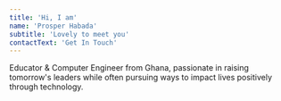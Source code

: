 ```yaml
---
title: 'Hi, I am'
name: 'Prosper Habada'
subtitle: 'Lovely to meet you'
contactText: 'Get In Touch'
---
```


Educator & Computer Engineer from Ghana, passionate in raising tomorrow's leaders while often pursuing ways to impact lives positively through technology.
